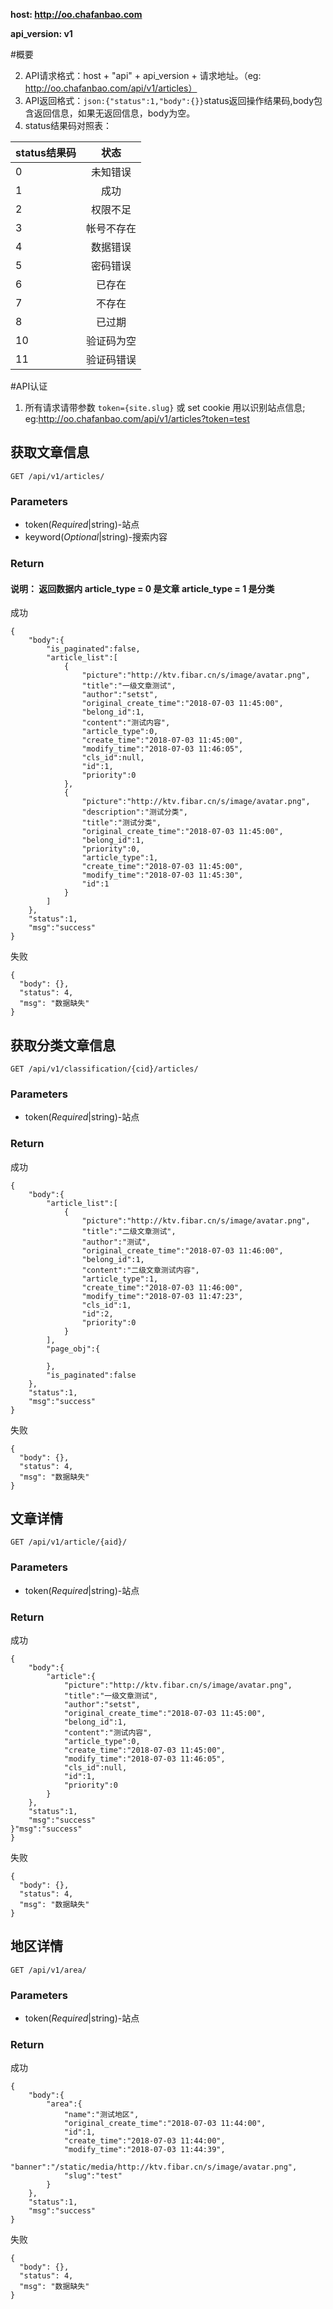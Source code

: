 **host: http://oo.chafanbao.com**

**api_version: v1**

#概要

 2. API请求格式：host + "api" + api_version + 请求地址。（eg: http://oo.chafanbao.com/api/v1/articles）
 3. API返回格式：`json:{"status":1,"body":{}}`status返回操作结果码,body包含返回信息，如果无返回信息，body为空。
 4. status结果码对照表：

|status结果码|状态|
| --------------  | :---: |
|0|未知错误|
|1|成功|
|2|权限不足|
|3|帐号不存在|
|4|数据错误|
|5|密码错误|
|6|已存在|
|7|不存在|
|8|已过期|
|10|验证码为空|
|11|验证码错误|


#API认证


 1. 所有请求请带参数 `token={site.slug}` 或 set cookie 用以识别站点信息; eg:http://oo.chafanbao.com/api/v1/articles?token=test

## **获取文章信息**

```
GET /api/v1/articles/
```

### **Parameters**
* token(_Required_|string)-站点
* keyword(_Optional_|string)-搜索内容

### **Return**

#### 说明： 返回数据内 article_type = 0 是文章 article_type = 1 是分类

成功
```
{
    "body":{
        "is_paginated":false,
        "article_list":[
            {
                "picture":"http://ktv.fibar.cn/s/image/avatar.png",
                "title":"一级文章测试",
                "author":"setst",
                "original_create_time":"2018-07-03 11:45:00",
                "belong_id":1,
                "content":"测试内容",
                "article_type":0,
                "create_time":"2018-07-03 11:45:00",
                "modify_time":"2018-07-03 11:46:05",
                "cls_id":null,
                "id":1,
                "priority":0
            },
            {
                "picture":"http://ktv.fibar.cn/s/image/avatar.png",
                "description":"测试分类",
                "title":"测试分类",
                "original_create_time":"2018-07-03 11:45:00",
                "belong_id":1,
                "priority":0,
                "article_type":1,
                "create_time":"2018-07-03 11:45:00",
                "modify_time":"2018-07-03 11:45:30",
                "id":1
            }
        ]
    },
    "status":1,
    "msg":"success"
}
```
失败
```
{
  "body": {},
  "status": 4,
  "msg": "数据缺失"
}
```


## **获取分类文章信息**

```
GET /api/v1/classification/{cid}/articles/
```

### **Parameters**
* token(_Required_|string)-站点

### **Return**

成功
```
{
    "body":{
        "article_list":[
            {
                "picture":"http://ktv.fibar.cn/s/image/avatar.png",
                "title":"二级文章测试",
                "author":"测试",
                "original_create_time":"2018-07-03 11:46:00",
                "belong_id":1,
                "content":"二级文章测试内容",
                "article_type":1,
                "create_time":"2018-07-03 11:46:00",
                "modify_time":"2018-07-03 11:47:23",
                "cls_id":1,
                "id":2,
                "priority":0
            }
        ],
        "page_obj":{

        },
        "is_paginated":false
    },
    "status":1,
    "msg":"success"
}
```
失败
```
{
  "body": {},
  "status": 4,
  "msg": "数据缺失"
}
```


## **文章详情**

```
GET /api/v1/article/{aid}/
```

### **Parameters**
* token(_Required_|string)-站点

### **Return**

成功
```
{
    "body":{
        "article":{
            "picture":"http://ktv.fibar.cn/s/image/avatar.png",
            "title":"一级文章测试",
            "author":"setst",
            "original_create_time":"2018-07-03 11:45:00",
            "belong_id":1,
            "content":"测试内容",
            "article_type":0,
            "create_time":"2018-07-03 11:45:00",
            "modify_time":"2018-07-03 11:46:05",
            "cls_id":null,
            "id":1,
            "priority":0
        }
    },
    "status":1,
    "msg":"success"
}"msg":"success"
}
```
失败
```
{
  "body": {},
  "status": 4,
  "msg": "数据缺失"
}
```

## **地区详情**

```
GET /api/v1/area/
```

### **Parameters**
* token(_Required_|string)-站点

### **Return**

成功
```
{
    "body":{
        "area":{
            "name":"测试地区",
            "original_create_time":"2018-07-03 11:44:00",
            "id":1,
            "create_time":"2018-07-03 11:44:00",
            "modify_time":"2018-07-03 11:44:39",
            "banner":"/static/media/http://ktv.fibar.cn/s/image/avatar.png",
            "slug":"test"
        }
    },
    "status":1,
    "msg":"success"
}
```
失败
```
{
  "body": {},
  "status": 4,
  "msg": "数据缺失"
}
```